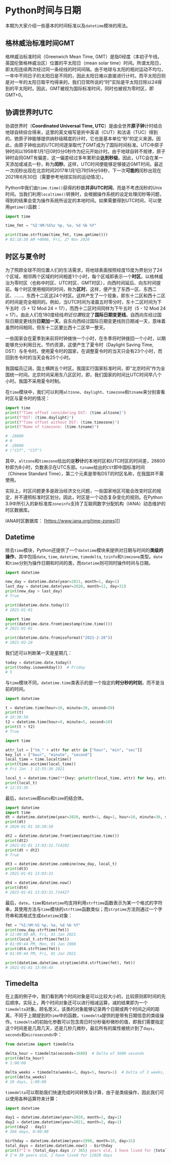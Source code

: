 # Python时间与日期

本期为大家介绍一些基本的时间标准以及`datetime`模块的用法。

## 格林威治标准时间GMT

格林威治标准时间（Greenwich Mean Time, GMT）是指0经度（本初子午线，英国伦敦格林威治区）位置的平太阳日（mean solar time）时间。所谓太阳日，即太阳连续两次经过同一条经线的时间间隔。由于地球与太阳的相对运动不均匀，一年中不同日子的太阳日是不同的，因此太阳日难以直接进行计时。而平太阳日则是对一年的太阳日取平均得来的，我们日常所说的“时”实际是平太阳日除以24得到的平太阳时。因此，GMT被视为国际标准时间，同时也被视为零时区，即GMT+0。

## 协调世界时UTC

协调世界时（**Coordinated Universal Time, UTC**）是由全世界**原子钟**计时结合地球自转综合得来，这里的英文缩写是折中英语（CUT）和法语（TUC）得到的。铯原子钟能够提供纳秒级精度的计时，它也是基本单位“秒”的定义来源。因此，由原子钟给出的UTC时间逐渐取代了GMT成为了国际时间标准。UTC中原子钟时间以1958年1月1日0时0分0秒作为纪元开始计时。由于地球自转不规律，原子钟时会同GMT有偏差，这一偏差经过多年累积会**达到秒级**。因此，UTC会在某一天添加或减去一秒，称为**闰秒**。这样，UTC时间便能够足够接近GMT时间。最近一次闰秒出现在北京时间2017年1月1日7时59分59秒，下一次**可能的**闰秒出现在2021年6月30日（需要参考地球实际的运动情况）。

Python中我们由`time.time()`获得的秒数**并非UTC时间**，而是不考虑闰秒的Unix时间。当我们利用`localtime()`转换时，会根据操作系统的设定处理闰秒等问题，得到的结果会变为操作系统所设定的本地时间。如果需要得到UTC时间，可以使用`gmtime()`函数：

```python
import time

time_fmt = "%I:%M:%S%z %p, %a, %d %b %Y"

print(time.strftime(time_fmt, time.gmtime()))
# 02:18:38 AM +0000, Fri, 27 Nov 2020
```

## 时区与夏令时

为了照顾全球不同位置人们的生活需求，将地球表面按照经度15度为界划分了24个区域，相邻两个区域的时间相差1个小时，每个区域即表示一个**时区**。以格林威治为零时区（也称中时区、UTC时区、GMT时区），向西时间延后、向东时间提前。每个时区使用相同的时间，称为**区时**，这样，便产生了东西一区、东西二区、……、东西十二区这24个时区。这样产生了一个现象，即东十二区和西十二区的时间是完全相同的。例如，当UTC时间为凌晨五时零分时，东十二区时间为下午五时（5 + 12 Mod 24 = 17），而西十二区时间同样为下午五时（5 - 12 Mod 24 = 17）。由此人们在180度经线*附近位置*规定了**国际日期变更线**。自西向东经过国际日期变更线则**日期加一天**，自东向西经过国际日期变更线则日期减一天，意味着虽然时间相同，但东十二区要比西十二区早一整天。

一些国家会在夏季到来前将时钟拨快一个小时，在冬季将时钟拨回一个小时，以期能够充分利用日光，节约资源，这便产生了夏令时（Daylight Saving Time, DST）与冬令时。使用夏令时的国家，在调整夏令时的当天只会有23个小时，而回到冬令时的当天会有25个小时。

我国幅员辽阔，国土横跨五个时区。我国实行国家标准时间，即“北京时间”作为全国统一时间。北京时间采用东八区区时，即，我们国家的时间比UTC时间早八个小时。我国不采用夏令时制。

在`time`模块中，我们可以利用`altzone`、`daylight`、`timezone`和`tzname`来分别查看时区与夏令时的情况：

```python
import time
print(f"Time offset considering DST: {time.altzone}")
print(f"DST: {time.daylight}")
print(f"Time offset without DST: {time.timezone}")
print(f"Name of timezone: {time.tzname}")

# -28800
# 0
# -28800
# ("CST", "CST")
```

其中，`altzone`和`timezone`给出的是**秒计**的本地时区和UTC时区的时间差，28800秒即为8小时，负数表示在UTC东部。`tzname`给出的`CST`即中国标准时间（Chinese Standard Time），第二个元素是带有DST的时区名称，在我国并不需使用。

实际上，时区问题更多是政治经济文化问题，一些国家地区可能会改变时区的规定，并不遵照标准时区划分。因此，时区是一个动态复杂变化的规则。在Python 3.9中所引入的新标准库`zoneinfo`支持了互联网数字分配机构（IANA）动态维护的时区数据库。

IANA时区数据库： [https://www.iana.org/time-zones][]

## Datetime

除去`time`模块，Python还提供了一个`datetime`模块来提供对日期与时间的**类级的操作**，其中包括`date`, `time`, `datetime`, `timedelta`, `tzinfo`和`timezone`类型。`date`和`time`分别为操作日期和时间的类，而`datetime`则可同时操作时间与日期。

```python
import datetime

new_day = datetime.date(year=2021, month=1, day=1)
last_day = datetime.date(year=2020, month=12, day=31)
print(new_day > last_day)
# True

print(datetime.date.today())
# 2021-01-01

import time
print(datetime.date.fromtimestamp(time.time()))
# 2021-01-01

print(datetime.date.fromisoformat("2021-2-28"))
# 2021-02-28
```

我们还可以判断某一天是星期几：

```python
today = datetime.date.today()
print(today.isoweekday())  # Friday
# 5
```

与`time`模块不同，`datetime.time`类表示的是一个指定的**时分秒的时刻**，而不是当前的时间。

```python
import datetime

t = datetime.time(hour=10, minute=30, second=50)
print(t)
# 10:30:50
t2 = datetime.time(hour=9, minute=5, second=10)
print(t > t2)
# True

import time

attr_lst = ["tm_" + attr for attr in ["hour", "min", "sec"]]
key_lst = ["hour", "minute", "second"]
local_time = time.localtime()
print(time.asctime(local_time))
# Fri Jan  1 12:55:36 2021

local_t = datetime.time(**{key: getattr(local_time, attr) for key, attr in zip(key_lst, attr_lst)})
print(local_t)
# 12:55:36
```

最后，`datetime`即`date`和`time`的结合体。

```python
import datetime
import time
dt = datetime.datetime(year=2020, month=1, day=1, hour=10, minute=30, second=50)
print(dt)
# 2020-01-01 10:30:50

dt2 = datetime.datetime.fromtimestamp(time.time())
print(dt2)
# 2021-01-01 13:03:31.714282
print(dt < dt2)
# True

dt3 = datetime.datetime.combine(new_day, local_t)
print(dt3)
# 2021-01-01 13:03:31

dt4 = datetime.datetime.now()
print(dt4)
# 2021-01-01 13:03:31.714427
```

最后，`date`，`time`和`datetime`均支持利用`strftime`函数表示为某一个格式的字符串，其使用方法与`time`模块的`strftime`函数类似；而`strptime`方法则通过一个字符串和其格式生成`datetime`对象：

```python
fmt = "%I:%M:%S %p, %a, %d %b %Y"
print(new_day.strftime(fmt))
# 12:00:00 AM, Fri, 01 Jan 2021
print(local_t.strftime(fmt))
# 01:09:44 PM, Mon, 01 Jan 1900
print(dt4.strftime(fmt))
# 01:09:44 PM, Fri, 01 Jan 2021

print(datetime.datetime.strptime(dt4.strftime(fmt), fmt))
# 2021-01-01 13:09:44
```

## Timedelta

在上面的例子中，我们看到两个时间对象是可以比较大小的，比较原则即时间的先后顺序。实际上，两个时间对象还可以进行相减运算，减的结果即为一个`timedelta`对象。顾名思义，该类的对象能够记录两个日期或两个时间之间的距离，不同于上期提到的`time`中的函数，`timedelta`提供的是带有日期信息的类级操作。`timedelta`的初始化参数可以包含周日时分秒毫秒微秒的值，即我们需要指定这个时间差是几周几天，还是几秒几微秒，最后所有的属性被统计到了`days`，`seconds`和`microseconds`中：

```python
from datetime import timedelta

delta_hour = timedelta(seconds=3600)  # Delta of 3600 seconds
print(delta_hour)
# 1:00:00

delta_weeks = timedelta(weeks=3, days=5, hours=1)  # Delta of 3 weeks, 5 days and 1 hour
print(delta_weeks)
# 26 days, 1:00:00
```

`timedelta`可以帮助我们快速完成时间转换及计算，由于是类级操作，因此我们可以使用各种运算符来计算：

```python
import datetime

day1 = datetime.datetime(year=2020, month=1, day=1)
day2 = datetime.datetime(year=2021, month=1, day=1)
print(day2 - day1)
# 366 days, 0:00:00

birthday = datetime.datetime(year=1990, month=10, day=31)
total_days = datetime.datetime.now() - birthday
print(f"I'm {total_days.days // 365} years old, I have lived for {total_days.days} days")
# I'm 30 years old, I have lived for 11020 days
```




